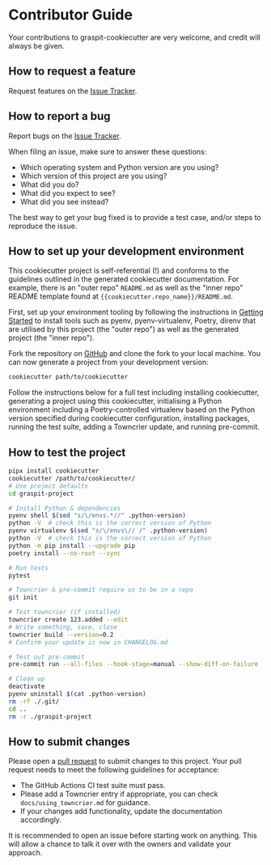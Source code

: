 # Contributor Guide

Your contributions to graspit-cookiecutter are very welcome, and credit will always be given.

## How to request a feature

Request features on the [Issue Tracker].

## How to report a bug

Report bugs on the [Issue Tracker].

When filing an issue, make sure to answer these questions:

- Which operating system and Python version are you using?
- Which version of this project are you using?
- What did you do?
- What did you expect to see?
- What did you see instead?

The best way to get your bug fixed is to provide a test case, and/or steps to reproduce the issue.

## How to set up your development environment

This cookiecutter project is self-referential (!) and conforms to the guidelines outlined in the
generated cookiecutter documentation. For example, there is an "outer repo" `README.md` as well as
the "inner repo" README template found at `{{cookiecutter.repo_name}}/README.md`.

First, set up your environment tooling by following the instructions in [Getting
Started]({{cookiecutter.repo_name}}/docs/getting_started.md) to install tools such as pyenv,
pyenv-virtualenv, Poetry, direnv that are utilised by this project (the "outer repo") as well as the
generated project (the "inner repo").

Fork the repository on [GitHub] and clone the fork to your local machine. You can now generate a
project from your development version:

```sh
cookiecutter path/to/cookiecutter
```

Follow the instructions below for a full test including installing cookiecutter, generating a
project using this cookiecutter, initialising a Python environment including a Poetry-controlled
virtualenv based on the Python version specified during cookiecutter configuration, installing
packages, running the test suite, adding a Towncrier update, and running pre-commit.

## How to test the project

```sh
pipx install cookiecutter
cookiecutter /path/to/cookiecutter/
# Use project defaults
cd graspit-project

# Install Python & dependencies
pyenv shell $(sed "s/\/envs.*//" .python-version)
python -V  # check this is the correct version of Python
pyenv virtualenv $(sed "s/\/envs\// /" .python-version)
python -V  # check this is the correct version of Python
python -m pip install --upgrade pip
poetry install --no-root --sync

# Run tests
pytest

# Towncrier & pre-commit require us to be in a repo
git init

# Test towncrier (if installed)
towncrier create 123.added --edit
# Write something, save, close
towncrier build --version=0.2
# Confirm your update is now in CHANGELOG.md

# Test out pre-commit
pre-commit run --all-files --hook-stage=manual --show-diff-on-failure

# Clean up
deactivate
pyenv uninstall $(cat .python-version)
rm -rf ./.git/
cd ..
rm -r ./graspit-project
```

## How to submit changes

Please open a [pull request] to submit changes to this project. Your pull request needs to meet the
following guidelines for acceptance:

- The GitHub Actions CI test suite must pass.
- Please add a Towncrier entry if appropriate, you can check `docs/using_towncrier.md` for guidance.
- If your changes add functionality, update the documentation accordingly.

It is recommended to open an issue before starting work on anything. This will allow a chance to
talk it over with the owners and validate your approach.

[github]: https://github.com/fabianbalsiger/cookiecutter/
[issue tracker]: https://github.com/fabianbalsiger/cookiecutter/issues
[pull request]: https://github.com/fabianbalsiger/cookiecutter/pulls
